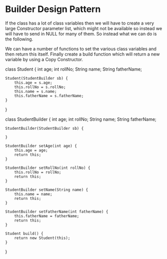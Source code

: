 # Builder Design Pattern


If the class has a lot of class variables then we will have to create a very large Constructor parameter list, which might not be available so instead we will have to send in NULL for many of them. So instead what we can do is the following.


We can have a number of functions to set the various class variables and then return this itself. Finally create a build function which will return a new variable by using a Copy Constructor.


class Student {
    int age;
    int rollNo;
    String name;
    String fatherName;

    Student(StudentBuilder sb) {
        this.age = s.age;
        this.rollNo = s.rollNo;
        this.name = s.name;
        this.fatherName = s.fatherName;
    }
}

class StudentBuilder {
    int age;
    int rollNo;
    String name;
    String fatherName;

    StudentBuilder(StudentBuilder sb) {
        
    }

    StudentBuilder setAge(int age) {
        this.age = age;
        return this;
    }

    StudentBuilder setRollNo(int rollNo) {
        this.rollNo = rollNo;
        return this;
    }

    StudentBuilder setName(String name) {
        this.name = name;
        return this;
    }

    StudentBuilder setFatherName(int fatherName) {
        this.fatherName = fatherName;
        return this;
    }

    Student build() {
        return new Student(this);
    }
}